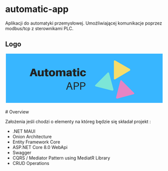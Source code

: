 # automatic-app
Aplikacji do automatyki przemysłowej. Umożliwiającej komunikacje poprzez modbus/tcp z sterownikami PLC.
## Logo
<div align="center">

<img alt="screenshot01" src="./docs/logo.png" width="500" height="157">

</div>
<br/>
# Overview

Założenia jeśli chodzi o elementy na któreg będzie się składał projekt :
* .NET MAUI
* Onion Architecture
* Entity Framework Core
* ASP.NET Core 8.0 WebApi
* Swagger
* CQRS / Mediator Pattern using MediatR Library
* CRUD Operations
